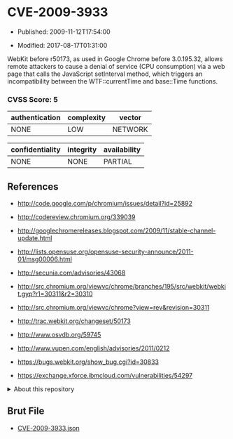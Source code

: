 # CVE-2009-3933

- Published: 2009-11-12T17:54:00

- Modified: 2017-08-17T01:31:00

WebKit before r50173, as used in Google Chrome before 3.0.195.32, allows remote attackers to cause a denial of service (CPU consumption) via a web page that calls the JavaScript setInterval method, which triggers an incompatibility between the WTF::currentTime and base::Time functions.

### CVSS Score: **5**

| authentication | complexity | vector |
| --- | --- | --- |
| NONE | LOW | NETWORK |

| confidentiality | integrity | availability |
| --- | --- | --- |
| NONE | NONE | PARTIAL |

## References

* http://code.google.com/p/chromium/issues/detail?id=25892

* http://codereview.chromium.org/339039

* http://googlechromereleases.blogspot.com/2009/11/stable-channel-update.html

* http://lists.opensuse.org/opensuse-security-announce/2011-01/msg00006.html

* http://secunia.com/advisories/43068

* http://src.chromium.org/viewvc/chrome/branches/195/src/webkit/webkit.gyp?r1=30311&r2=30310

* http://src.chromium.org/viewvc/chrome?view=rev&revision=30311

* http://trac.webkit.org/changeset/50173

* http://www.osvdb.org/59745

* http://www.vupen.com/english/advisories/2011/0212

* https://bugs.webkit.org/show_bug.cgi?id=30833

* https://exchange.xforce.ibmcloud.com/vulnerabilities/54297

<details>
<summary>About this repository</summary> 

  This repository is part of the project [Live Hack CVE](https://github.com/Live-Hack-CVE). Main website can be found [www.live-hack.org](https://www.live-hack.org) 
  
  Made by [Sn0wAlice](https://github.com/Sn0wAlice) for the people that care about security and need to have a feed of the latest CVEs. Hope you enjoy it, don't forget to star the repo and follow me on [Twitter](https://twitter.com/Sn0wAlice) and [Github](https://github.com/Sn0wAlice). And that is my [personnal website](https://www.alice-snow.me/)

  - [Home Page](https://github.com/Live-Hack-CVE)
  - [Framework](https://github.com/Live-Hack-CVE/cve-framework)
  - [CVE database](https://github.com/Live-Hack-CVE/full_database)
  - [Changelog](https://github.com/Live-Hack-CVE/Changelog)
</details>

## Brut File

* [CVE-2009-3933.json](https://raw.githubusercontent.com/Live-Hack-CVE/full_database/main/cves/2009/CVE-2009-3933.json)

